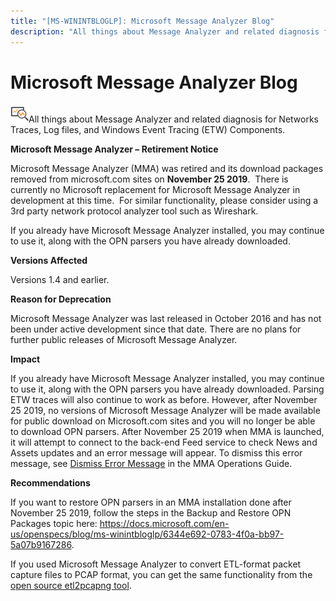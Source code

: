 ```yaml
---
title: "[MS-WININTBLOGLP]: Microsoft Message Analyzer Blog"
description: "All things about Message Analyzer and related diagnosis for Networks Traces, Log files, and Windows Event Tracing (ETW) Components.   Microsoft"
---
```


# Microsoft Message Analyzer Blog

<p> </p>
<p><img id="Picture 2" src="MS-WININTBLOGLP_files/image011.png">All
things about Message Analyzer and related diagnosis for Networks Traces, Log
files, and Windows Event Tracing (ETW) Components. </p>

<p><b>Microsoft Message Analyzer – Retirement Notice </b></p>

<p>Microsoft Message Analyzer (MMA) was retired and its
download packages removed from microsoft.com sites on <b>November 25 2019</b>. 
There is currently no Microsoft replacement for Microsoft Message Analyzer in
development at this time.  For similar functionality, please consider using a
3rd party network protocol analyzer tool such as Wireshark. </p>

<p>If you already have Microsoft Message Analyzer installed,
you may continue to use it, along with the OPN parsers you have already
downloaded. </p>

<p><b>Versions Affected</b></p>

<p>Versions 1.4 and earlier.</p>

<p><b>Reason for Deprecation</b></p>

<p>Microsoft Message Analyzer was last released in October 2016
and has not been under active development since that date. There are no plans
for further public releases of Microsoft Message Analyzer. </p>

<p><b>Impact</b></p>

<p>If you already have Microsoft Message Analyzer installed,
you may continue to use it, along with the OPN parsers you have already
downloaded. Parsing ETW traces will also continue to work as before. However,
after November 25 2019, no versions of Microsoft Message Analyzer will be made
available for public download on Microsoft.com sites and you will no longer be
able to download OPN parsers. After November 25 2019 when MMA is launched, it
will attempt to connect to the back-end Feed service to check News and Assets
updates and an error message will appear. To dismiss this error message, see <span><a href="https://docs.microsoft.com/en-us/message-analyzer/procedures-using-the-asset-management-features#BKMK_DismissError">Dismiss
Error Message</a></span> in the MMA Operations Guide.</p>

<p><b>Recommendations</b></p>

<p>If you want to restore OPN parsers in an MMA installation
done after November 25 2019, follow the steps in the Backup and Restore OPN
Packages topic here: <span><a href="https://docs.microsoft.com/en-us/openspecs/blog/ms-winintbloglp/6344e692-0783-4f0a-bb97-5a07b9167286">https://docs.microsoft.com/en-us/openspecs/blog/ms-winintbloglp/6344e692-0783-4f0a-bb97-5a07b9167286</a></span>.</p>

<p>If you used Microsoft Message Analyzer to convert ETL-format
packet capture files to PCAP format, you can get the same functionality from
the <span><a href="https://github.com/microsoft/etl2pcapng">open
source etl2pcapng tool</a></span>.</p>


                
